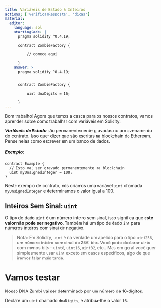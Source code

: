 ```yaml
---
title: Variáveis de Estado & Inteiros
actions: ['verificarResposta', 'dicas']
material:
  editor:
    language: sol
    startingCode: |
      pragma solidity ^0.4.19;

      contract ZombieFactory {

          // comece aqui

      }
    answer: >
      pragma solidity ^0.4.19;


      contract ZombieFactory {

          uint dnaDigits = 16;

      }
---
```


Bom trabalho! Agora que temos a casca para os nossos contratos, vamos aprender sobre como trabalhar com variáveis em Solidity.

**_Variáveis de Estado_** são permanentemente gravadas no armazenamento do contrato. Isso quer dizer que são escritas na blockchain do Ethereum. Pense nelas como escrever em um banco de dados.

##### Exemplo:
```
contract Example {
  // Isto vai ser gravado permanentemente na blockchain
  uint myUnsignedInteger = 100;
}
```

Neste exemplo de contrato, nós criamos uma variável `uint` chamada `myUnsignedInteger` e determinamos o valor igual a 100.

## Inteiros Sem Sinal: `uint`

O tipo de dado `uint` é um número inteiro sem sinal, isso significa que **este valor não pode ser negativo**. Também há um tipo de dado `int` para números inteiros com sinal de negativo.

> Nota: Em Solidity, `uint` é na verdade um apelido para o tipo `uint256`, um número inteiro sem sinal de 256-bits. Você pode declarar uints com menos bits - `uint8`, `uint16`, `uint32`, etc.. Mas em geral você quer simplesmente usar `uint` exceto em casos específicos, algo de que iremos falar mais tarde.

# Vamos testar

Nosso DNA Zumbi vai ser determinado por um número de 16-dígitos.

Declare um `uint` chamado `dnaDigits`, e atribua-lhe o valor `16`.
